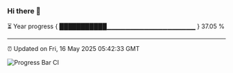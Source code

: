 ### Hi there 👋

⏳ Year progress { ███████████▁▁▁▁▁▁▁▁▁▁▁▁▁▁▁▁▁▁▁ } 37.05 %

---

⏰ Updated on Fri, 16 May 2025 05:42:33 GMT

![Progress Bar CI](https://github.com/IshwaranRudhara/GIT-ACTION/workflows/Progress%20Bar%20CI/badge.svg)
